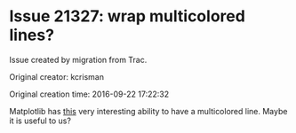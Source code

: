 # Issue 21327: wrap multicolored lines?

Issue created by migration from Trac.

Original creator: kcrisman

Original creation time: 2016-09-22 17:22:32

Matplotlib has [this](http://matplotlib.org/examples/pylab_examples/multicolored_line.html) very interesting ability to have a multicolored line.  Maybe it is useful to us?
